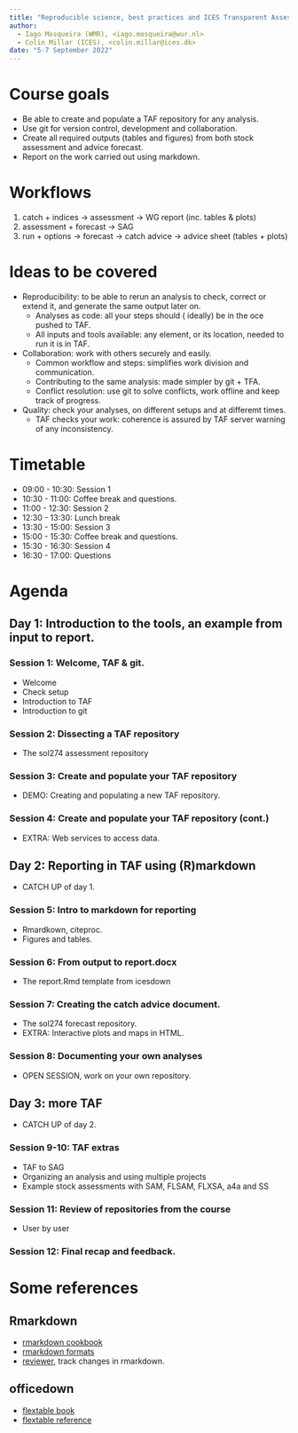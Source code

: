 ```yaml
---
title: "Reproducible science, best practices and ICES Transparent Assessment Framework"
author:
  - Iago Mosqueira (WMR), <iago.mosqueira@wur.nl>
  - Colin Millar (ICES), <colin.millar@ices.dk>
date: "5-7 September 2022"
---
```


# Course goals

- Be able to create and populate a TAF repository for any analysis.
- Use git for version control, development and collaboration.
- Create all required outputs (tables and figures) from both stock assessment and advice forecast.
- Report on the work carried out using markdown.

# Workflows

1. catch + indices -> assessment -> WG report (inc. tables & plots)
2. assessment + forecast -> SAG
3. run + options -> forecast -> catch advice -> advice sheet (tables + plots)

# Ideas to be covered

- Reproducibility: to be able to rerun an analysis to check, correct or extend it, and generate the same output later on.
  - Analyses as code: all your steps should ( ideally) be in the oce pushed to TAF.
  - All inputs and tools available: any element, or its location, needed to run it is in TAF.
- Collaboration: work with others securely and easily.
  - Common workflow and steps: simplifies work division and communication.
  - Contributing to the same analysis: made simpler by git + TFA.
  - Conflict resolution: use git to solve conflicts, work offline and keep track of progress.
- Quality: check your analyses, on different setups and at differemt times.
  - TAF checks your work: coherence is assured by TAF server warning of any inconsistency.

# Timetable

- 09:00 - 10:30: Session 1
- 10:30 - 11:00: Coffee break and questions.
- 11:00 - 12:30: Session 2
- 12:30 - 13:30: Lunch break
- 13:30 - 15:00: Session 3
- 15:00 - 15:30: Coffee break and questions.
- 15:30 - 16:30: Session 4
- 16:30 - 17:00: Questions

# Agenda

## Day 1: Introduction to the tools, an example from input to report.

### Session 1: Welcome, TAF & git.

- Welcome
- Check setup
- Introduction to TAF
- Introduction to git

### Session 2: Dissecting a TAF repository

- The sol274 assessment repository

### Session 3: Create and populate your TAF repository

- DEMO: Creating and populating a new TAF repository.

### Session 4: Create and populate your TAF repository (cont.)

- EXTRA: Web services to access data.

## Day 2: Reporting in TAF using (R)markdown

- CATCH UP of day 1.

### Session 5: Intro to markdown for reporting

- Rmardkown, citeproc.
- Figures and tables.

### Session 6: From output to report.docx

- The report.Rmd template from icesdown

### Session 7: Creating the catch advice document.

- The sol274 forecast repository.
- EXTRA: Interactive plots and maps in HTML.

### Session 8: Documenting your own analyses

- OPEN SESSION, work on your own repository.

## Day 3: more TAF

- CATCH UP of day 2.

### Session 9-10: TAF extras

- TAF to SAG
- Organizing an analysis and using multiple projects
- Example stock assessments with SAM, FLSAM, FLXSA, a4a and SS

### Session 11: Review of repositories from the course

- User by user

### Session 12: Final recap and feedback.

# Some references

## Rmarkdown

- [rmarkdown cookbook](https://bookdown.org/yihui/rmarkdown-cookbook/word-template.html)
- [rmarkdown formats](https://www.rstudio.com/blog/r-markdown-custom-formats/)
- [reviewer](https://docs.ropensci.org/reviewer/), track changes in rmarkdown.

## officedown

- [flextable book](https://ardata-fr.github.io/flextable-book/)
- [flextable reference](https://davidgohel.github.io/flextable/reference/index.html)
